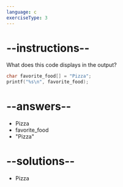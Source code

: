 ```yaml
---
language: c
exerciseType: 3
---
```


# --instructions--

What does this code displays in the output?
```c
char favorite_food[] = "Pizza";
printf("%s\n", favorite_food);
```

# --answers--

- Pizza
- favorite_food
- "Pizza"

# --solutions--

- Pizza

